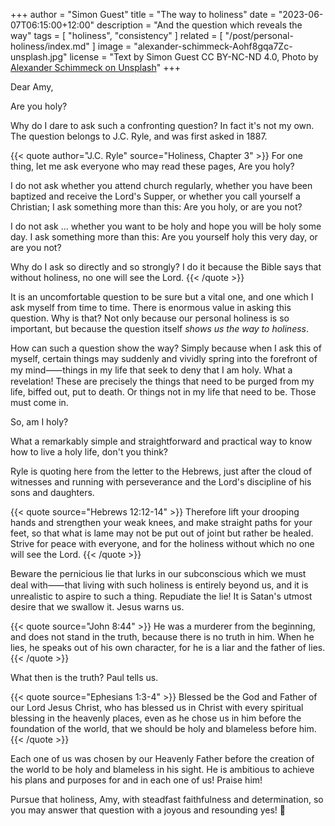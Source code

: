 +++
author = "Simon Guest"
title = "The way to holiness"
date = "2023-06-07T06:15:00+12:00"
description = "And the question which reveals the way"
tags = [ "holiness", "consistency" ]
related = [ "/post/personal-holiness/index.md" ]
image = "alexander-schimmeck-Aohf8gqa7Zc-unsplash.jpg"
license = "Text by Simon Guest CC BY-NC-ND 4.0, Photo by [Alexander Schimmeck on Unsplash](https://unsplash.com/photos/Aohf8gqa7Zc)"
+++

Dear Amy,

Are you holy?

Why do I dare to ask such a confronting question? In fact it's not my own. The question belongs to J.C. Ryle, and was first asked in 1887.

{{< quote author="J.C. Ryle" source="Holiness, Chapter 3" >}}
For one thing, let me ask everyone who may read these pages, Are you holy?

I do not ask whether you attend church regularly, whether you have been baptized and receive the Lord's Supper, or whether you call yourself a Christian; I ask something more than this: Are you holy, or are you not?

I do not ask ... whether you want to be holy and hope you will be holy some day. I ask something more than this: Are you yourself holy this very day, or are you not?

Why do I ask so directly and so strongly? I do it because the Bible says that without holiness, no one will see the Lord.
{{< /quote >}}

It is an uncomfortable question to be sure but a vital one, and one which I ask myself from time to time. There is enormous value in asking this question. Why is that? Not only because our personal holiness is so important, but because the question itself _shows us the way to holiness_.

How can such a question show the way? Simply because when I ask this of myself, certain things may suddenly and vividly spring into the forefront of my mind⸺things in my life that seek to deny that I am holy. What a revelation! These are precisely the things that need to be purged from my life, biffed out, put to death. Or things not in my life that need to be. Those must come in.

So, am I holy?

What a remarkably simple and straightforward and practical way to know how to live a holy life, don't you think?

Ryle is quoting here from the letter to the Hebrews, just after the cloud of witnesses and running with perseverance and the Lord's discipline of his sons and daughters.

{{< quote source="Hebrews 12:12-14" >}}
Therefore lift your drooping hands and strengthen your weak knees, and make straight paths for your feet, so that what is lame may not be put out of joint but rather be healed. Strive for peace with everyone, and for the holiness without which no one will see the Lord.
{{< /quote >}}

Beware the pernicious lie that lurks in our subconscious which we must deal with⸺that living with such holiness is entirely beyond us, and it is unrealistic to aspire to such a thing. Repudiate the lie! It is Satan's utmost desire that we swallow it. Jesus warns us.

{{< quote source="John 8:44" >}}
He was a murderer from the beginning, and does not stand in the truth, because there is no truth in him. When he lies, he speaks out of his own character, for he is a liar and the father of lies.
{{< /quote >}}

What then is the truth? Paul tells us.

{{< quote source="Ephesians 1:3-4" >}}
Blessed be the God and Father of our Lord Jesus Christ, who has blessed us in Christ with every spiritual blessing in the heavenly places, even as he chose us in him before the foundation of the world, that we should be holy and blameless before him.
{{< /quote >}}

Each one of us was chosen by our Heavenly Father before the creation of the world to be holy and blameless in his sight. He is ambitious to achieve his plans and purposes for and in each one of us! Praise him!

Pursue that holiness, Amy, with steadfast faithfulness and determination, so you may answer that question with a joyous and resounding yes! 🙏


